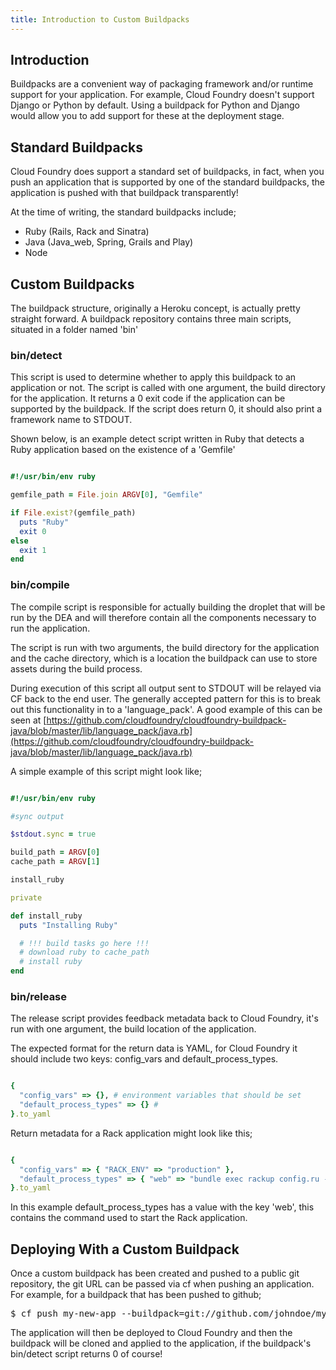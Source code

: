 ```yaml
---
title: Introduction to Custom Buildpacks
---
```


## <a id='intro'></a>Introduction ##

Buildpacks are a convenient way of packaging framework and/or runtime support for your application. For example, Cloud Foundry doesn't support Django or Python by default. Using a buildpack for Python and Django would allow you to add support for these at the deployment stage.

## <a id='standard-buildpacks'></a>Standard Buildpacks ##

Cloud Foundry does support a standard set of buildpacks, in fact, when you push an application that is supported by one of the standard buildpacks, the application is pushed with that buildpack transparently!

At the time of writing, the standard buildpacks include;

* Ruby (Rails, Rack and Sinatra)
* Java (Java_web, Spring, Grails and Play)
* Node

## <a id='custom-buildpacks'></a>Custom Buildpacks ##

The buildpack structure, originally a Heroku concept, is actually pretty straight forward. A buildpack repository contains three main scripts, situated in a folder named 'bin'

### <a id='detect-script'></a>bin/detect ###

This script is used to determine whether to apply this buildpack to an application or not. The script is called with one argument, the build directory for the application. It returns a 0 exit code if the application can be supported by the buildpack. If the script does return 0, it should also print a framework name to STDOUT.

Shown below, is an example detect script written in Ruby that detects a Ruby application based on the existence of a 'Gemfile'

~~~ruby

#!/usr/bin/env ruby

gemfile_path = File.join ARGV[0], "Gemfile"

if File.exist?(gemfile_path)
  puts "Ruby"
  exit 0
else
  exit 1
end

~~~
### <a id='detect-script'></a>bin/compile ###

The compile script is responsible for actually building the droplet that will be run by the DEA and will therefore contain all the components necessary to run the application.

The script is run with two arguments, the build directory for the application and the cache directory, which is a location the buildpack can use to store assets during the build process.

During execution of this script all output sent to STDOUT will be relayed via CF back to the end user. The generally accepted pattern for this is to break out this functionality in to a 'language_pack'. A good example of this can be seen at [https://github.com/cloudfoundry/cloudfoundry-buildpack-java/blob/master/lib/language_pack/java.rb](https://github.com/cloudfoundry/cloudfoundry-buildpack-java/blob/master/lib/language_pack/java.rb)

A simple example of this script might look like;

~~~ruby

#!/usr/bin/env ruby

#sync output

$stdout.sync = true

build_path = ARGV[0]
cache_path = ARGV[1]

install_ruby

private

def install_ruby
  puts "Installing Ruby"

  # !!! build tasks go here !!!
  # download ruby to cache_path
  # install ruby
end

~~~

### <a id='detect-script'></a>bin/release ###

The release script provides feedback metadata back to Cloud Foundry, it's run with one argument, the build location of the application.

The expected format for the return data is YAML, for Cloud Foundry it should include two keys: config\_vars and default\_process\_types.

~~~ruby

{
  "config_vars" => {}, # environment variables that should be set
  "default_process_types" => {} #
}.to_yaml

~~~

Return metadata for a Rack application might look like this;

~~~ruby

{
  "config_vars" => { "RACK_ENV" => "production" },
  "default_process_types" => { "web" => "bundle exec rackup config.ru -p $PORT" }
}.to_yaml

~~~

In this example default\_process\_types has a value with the key 'web', this contains the command used to start the Rack application.

## <a id='deploying-with-custom-buildpacks'></a>Deploying With a Custom Buildpack ##

Once a custom buildpack has been created and pushed to a public git repository, the git URL can be passed via cf when pushing an application. For example, for a buildpack that has been pushed to github;

<pre class="terminal">
$ cf push my-new-app --buildpack=git://github.com/johndoe/my-buildpack.git
</pre>

The application will then be deployed to Cloud Foundry and then the buildpack will be cloned and applied to the application, if the buildpack's bin/detect script returns 0 of course!

